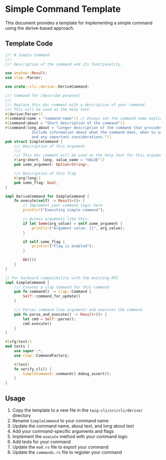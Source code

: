 # Simple Command Template

This document provides a template for implementing a simple command using the derive-based approach.

## Template Code

```rust
//! # Simple Command
//!
//! Description of the command and its functionality.

use anyhow::Result;
use clap::Parser;

use crate::cli::derive::DeriveCommand;

/// Command for [describe purpose]
///
/// Replace this doc comment with a description of your command.
/// This will be used as the help text.
#[derive(Parser)]
#[command(name = "command-name")] // Always set the command name explicitly
#[command(about = "Short description of the command")]
#[command(long_about = "Longer description of the command that provides more details.\n\n\
            Include information about what the command does, when to use it,\n\
            and any important considerations.")]
pub struct SimpleCommand {
    /// Description of this argument
    ///
    /// This doc comment will be used as the help text for this argument.
    #[arg(short, long, value_name = "VALUE")]
    pub some_argument: Option<String>,

    /// Description of this flag
    #[arg(long)]
    pub some_flag: bool,
}

impl DeriveCommand for SimpleCommand {
    fn execute(self) -> Result<()> {
        // Implement your command logic here
        println!("Executing simple command");

        // Access arguments like this:
        if let Some(arg_value) = self.some_argument {
            println!("Argument value: {}", arg_value);
        }

        if self.some_flag {
            println!("Flag is enabled");
        }

        Ok(())
    }
}

// For backward compatibility with the existing API
impl SimpleCommand {
    /// Creates a clap Command for this command
    pub fn command() -> clap::Command {
        Self::command_for_update()
    }

    /// Parses command line arguments and executes the command
    pub fn parse_and_execute() -> Result<()> {
        let cmd = Self::parse();
        cmd.execute()
    }
}

#[cfg(test)]
mod tests {
    use super::*;
    use clap::CommandFactory;

    #[test]
    fn verify_cli() {
        SimpleCommand::command().debug_assert();
    }
}
```

## Usage

1. Copy the template to a new file in the `twig-cli/src/cli/derive/` directory
2. Rename `SimpleCommand` to your command name
3. Update the command name, about text, and long about text
4. Add your command-specific arguments and flags
5. Implement the `execute` method with your command logic
6. Add tests for your command
7. Update the `mod.rs` file to export your command
8. Update the `commands.rs` file to register your command
